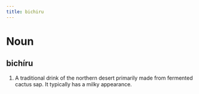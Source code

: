 ```yaml
---
title: bichiru
---
```


# Noun

## bichíru

1. A traditional drink of the northern desert primarily made from fermented cactus sap. It typically has a milky appearance.

